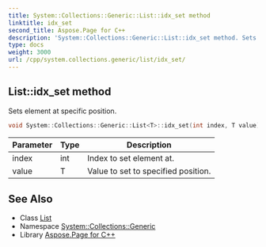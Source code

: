 ```yaml
---
title: System::Collections::Generic::List::idx_set method
linktitle: idx_set
second_title: Aspose.Page for C++
description: 'System::Collections::Generic::List::idx_set method. Sets element at specific position in C++.'
type: docs
weight: 3000
url: /cpp/system.collections.generic/list/idx_set/
---
```

## List::idx_set method


Sets element at specific position.

```cpp
void System::Collections::Generic::List<T>::idx_set(int index, T value) override
```


| Parameter | Type | Description |
| --- | --- | --- |
| index | int | Index to set element at. |
| value | T | Value to set to specified position. |

## See Also

* Class [List](../)
* Namespace [System::Collections::Generic](../../)
* Library [Aspose.Page for C++](../../../)
